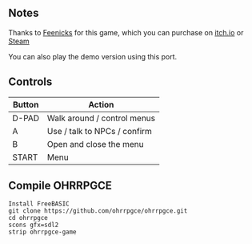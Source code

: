 ## Notes

Thanks to [Feenicks](https://feenicks.itch.io/false-skies) for this game, which you can purchase on [itch.io](https://feenicks.itch.io/false-skies) or [Steam](https://store.steampowered.com/app/1830040/False_Skies)

You can also play the demo version using this port.


## Controls

| Button | Action                       |
| ------ | ---------------------------- |
| D-PAD  | Walk around / control menus  |
| A      | Use / talk to NPCs / confirm |
| B      | Open and close the menu      |
| START  | Menu                         |


## Compile OHRRPGCE 

```shell
Install FreeBASIC
git clone https://github.com/ohrrpgce/ohrrpgce.git
cd ohrrpgce
scons gfx=sdl2
strip ohrrpgce-game
```

